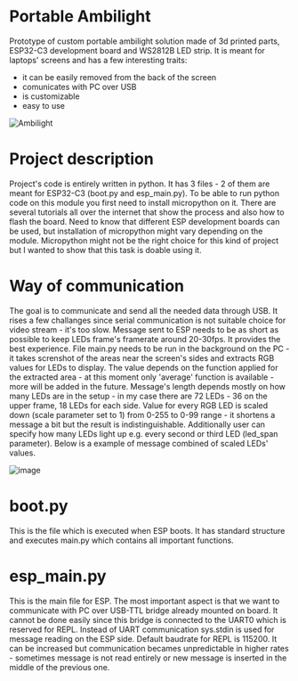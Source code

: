 # Portable Ambilight
Prototype of custom portable ambilight solution made of 3d printed parts, ESP32-C3 development board and WS2812B LED strip.
It is meant for laptops' screens and has a few interesting traits:
- it can be easily removed from the back of the screen
- comunicates with PC over USB
- is customizable
- easy to use


![Ambilight](https://github.com/DiminutiveFox/portable-ambilight/assets/135659343/57772cf3-2aa2-4531-8323-f84526c7870e)


# Project description
Project's code is entirely written in python. It has 3 files - 2 of them are meant for ESP32-C3 (boot.py and esp_main.py). To be able to run python code on this module you first need to install micropython on it. There are several tutorials all over the internet that show the process and also how to flash the board. Need to know that different ESP development boards can be used, but installation of micropython might vary depending on the module. Micropython might not be the right choice for this kind of project but I wanted to show that this task is doable using it. 

# Way of communication
The goal is to communicate and send all the needed data through USB. It rises a few challanges since serial communication is not suitable choice for video stream - it's too slow. Message sent to ESP needs to be as short as possible to keep LEDs frame's framerate around 20-30fps. It provides the best experience. File main.py needs to be run in the background on the PC - it takes screnshot of the areas near the screen's sides and extracts RGB values for LEDs to display. The value depends on the function applied for the extracted area - at this moment only 'average' function is available - more will be added in the future. Message's length depends mostly on how many LEDs are in the setup - in my case there are 72 LEDs - 36 on the upper frame, 18 LEDs for each side. Value for every RGB LED is scaled down (scale parameter set to 1) from 0-255 to 0-99 range - it shortens a message a bit but the result is indistinguishable. Additionally user can specify how many LEDs light up e.g. every second or third LED (led_span parameter). Below is a example of message combined of scaled LEDs' values.

![image](https://github.com/DiminutiveFox/portable-ambilight/assets/135659343/2f02d839-b3f1-4b39-8806-ea0d87127c2e)


# boot.py
This is the file which is executed when ESP boots. It has standard structure and executes main.py which contains all important functions. 

# esp_main.py
This is the main file for ESP. The most important aspect is that we want to communicate with PC over USB-TTL bridge already mounted on board. It cannot be done easily since this bridge is connected to the UART0 which is reserved for REPL. Instead of UART communication sys.stdin is used for message reading on the ESP side. Default baudrate for REPL is 115200. It can be increased but communication becames unpredictable in higher rates - sometimes message is not read entirely or new message is inserted in the middle of the previous one.  


